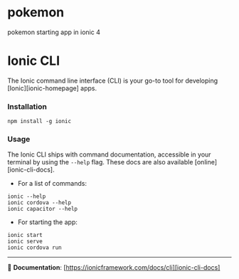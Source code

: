 # pokemon
pokemon starting app in ionic 4

# Ionic CLI

The Ionic command line interface (CLI) is your go-to tool for developing [Ionic][ionic-homepage] apps.

### Installation

```
npm install -g ionic
```

### Usage

The Ionic CLI ships with command documentation, accessible in your terminal by using the `--help` flag. These docs are also available [online][ionic-cli-docs].

* For a list of commands:

```
ionic --help
ionic cordova --help
ionic capacitor --help
```

* For starting the app:

```
ionic start 
ionic serve
ionic cordova run
```

---

:book: **Documentation**: [https://ionicframework.com/docs/cli][ionic-cli-docs]

